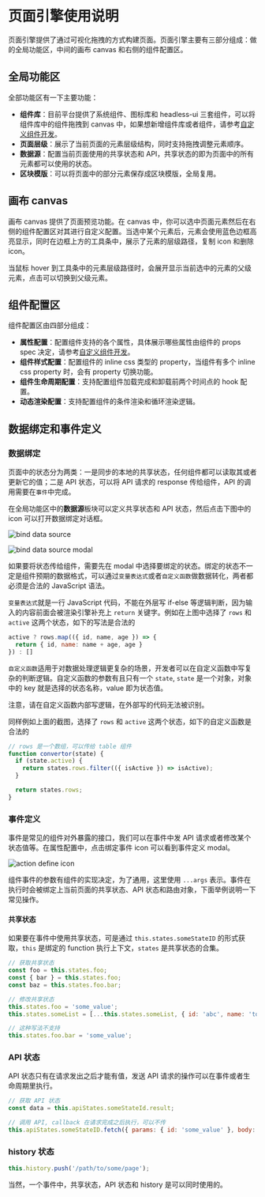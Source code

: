# 页面引擎使用说明

页面引擎提供了通过可视化拖拽的方式构建页面。页面引擎主要有三部分组成：做的全局功能区，中间的画布 canvas 和右侧的组件配置区。

## 全局功能区

全部功能区有一下主要功能：

- **组件库**：目前平台提供了系统组件、图标库和 headless-ui 三套组件，可以将组件库中的组件拖拽到 canvas 中，如果想新增组件库或者组件，请参考[自定义组件开发](04-user-defined-components-development.md)。
- **页面层级**：展示了当前页面的元素层级结构，同时支持拖拽调整元素顺序。
- **数据源**：配置当前页面使用的共享状态和 API，共享状态的即为页面中的所有元素都可以使用的状态。
- **区块模版**：可以将页面中的部分元素保存成区块模版，全局复用。

## 画布 canvas

画布 canvas 提供了页面预览功能。在 canvas 中，你可以选中页面元素然后在右侧的组件配置区对其进行自定义配置。当选中某个元素后，元素会使用蓝色边框高亮显示，同时在边框上方的工具条中，展示了元素的层级路径，复制 icon 和删除 icon。

当鼠标 hover 到工具条中的元素层级路径时，会展开显示当前选中的元素的父级元素，点击可以切换到父级元素。

## 组件配置区

组件配置区由四部分组成：

- **属性配置**：配置组件支持的各个属性，具体展示哪些属性由组件的 props spec 决定，请参考[自定义组件开发](04-user-defined-components-development.md)。
- **组件样式配置**：配置组件的 inline css 类型的 property，当组件有多个 inline css property 时，会有 property 切换功能。
- **组件生命周期配置**：支持配置组件加载完成和卸载前两个时间点的 hook 配置。
- **动态渲染配置**：支持配置组件的条件渲染和循环渲染逻辑。

## 数据绑定和事件定义

### 数据绑定

页面中的状态分为两类：一是同步的本地的共享状态，任何组件都可以读取其或者更新它的值；二是 API 状态，可以将 API 请求的 response 传给组件，API 的调用需要在`事件`中完成。

在全局功能区中的**数据源**板块可以定义共享状态和 API 状态，然后点击下图中的 icon 可以打开数据绑定对话框。

![bind data source](./assets/../../assets/bind-data-source-icon.png|300)

![bind data source modal](./assets/../../assets/bind-data-source-modal.png)

如果要将状态传给组件，需要先在 modal 中选择要绑定的状态。绑定的状态不一定是组件预期的数据格式，可以通过`变量表达式`或者`自定义函数`做数据转化，两者都必须是合法的 JavaScript 语法。

`变量表达式`就是一行 JavaScript 代码，不能在外层写 if-else 等逻辑判断，因为输入的内容前面会被渲染引擎补充上 `return` 关键字。例如在上图中选择了 `rows` 和 `active` 这两个状态，如下的写法是合法的

```javascript
active ? rows.map(({ id, name, age }) => {
  return { id, name: name + age, age }
}) : []
```

`自定义函数`适用于对数据处理逻辑更复杂的场景，开发者可以在自定义函数中写复杂的判断逻辑。自定义函数的参数有且只有一个 `state`, `state` 是一个对象，对象中的 key 就是选择的状态名称，value 即为状态值。

注意，请在自定义函数内部写逻辑，在外部写的代码无法被识别。

同样例如上面的截图，选择了 `rows` 和 `active` 这两个状态，如下的自定义函数是合法的

```javascript
// rows 是一个数组，可以传给 table 组件
function convertor(state) {
  if (state.active) {
    return states.rows.filter(({ isActive }) => isActive);
  }

  return states.rows;
}
```

### 事件定义

事件是常见的组件对外暴露的接口，我们可以在事件中发 API 请求或者修改某个状态值等。在属性配置中，点击绑定事件 icon 可以看到事件定义 modal。

![action define icon](./../assets/action-define.png)

组件事件的参数有组件的实现决定，为了通用，这里使用 `...args` 表示。事件在执行时会被绑定上当前页面的共享状态、API 状态和路由对象，下面举例说明一下常见操作。

#### 共享状态

如果要在事件中使用共享状态，可是通过 `this.states.someStateID` 的形式获取，`this` 是绑定的 function 执行上下文，`states` 是共享状态的合集。

```javascript
// 获取共享状态
const foo = this.states.foo;
const { bar } = this.states.foo;
const baz = this.states.foo.bar;

// 修改共享状态
this.states.foo = 'some_value';
this.states.someList = [...this.states.someList, { id: 'abc', name: 'tom' }];

// 这种写法不支持
this.states.foo.bar = 'some_value';
```

### API 状态

API 状态只有在请求发出之后才能有值，发送 API 请求的操作可以在事件或者生命周期里执行。

```javascript
// 获取 API 状态
const data = this.apiStates.someStateId.result;

// 调用 API, callback 在请求完成之后执行，可以不传
this.apiStates.someStateID.fetch({ params: { id: 'some_value' }, body: { } }, callback);
```

### history 状态

```javascript
this.history.push('/path/to/some/page');
```

当然，一个事件中，共享状态，API 状态和 history 是可以同时使用的。
